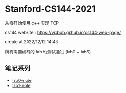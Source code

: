 # Stanford-CS144-2021

从零开始使用 c++ 实现 TCP

cs144 website : https://vixbob.github.io/cs144-web-page/

create at 2022/12/12 14:46

所有需要编码的 lab 均测试通过 (lab0 ~ lab6)

## 笔记系列

- [lab0-note](https://www.cnblogs.com/lawliet12/p/17065574.html)
- [lab1-note](https://www.cnblogs.com/lawliet12/p/17065710.html)
